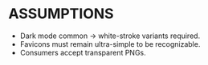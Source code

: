 # ASSUMPTIONS
- Dark mode common → white-stroke variants required.
- Favicons must remain ultra-simple to be recognizable.
- Consumers accept transparent PNGs.


